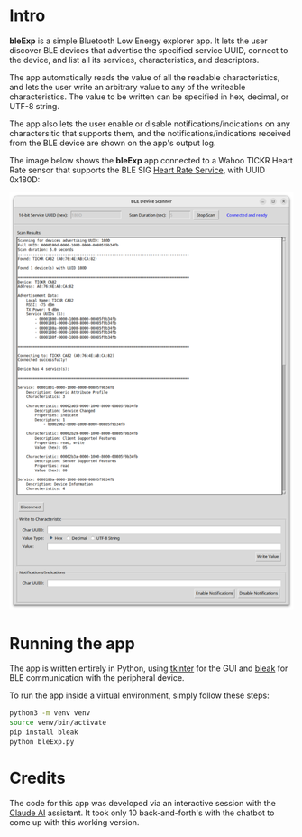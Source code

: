 # Intro

**bleExp** is a simple Bluetooth Low Energy explorer app. It lets the user discover BLE devices that advertise the specified service UUID, connect to the device, and list all its services, characteristics, and descriptors.  

The app automatically reads the value of all the readable characteristics, and lets the user write an arbitrary value to any of the writeable characteristics. The value to be written can be specified in hex, decimal, or UTF-8 string. 

The app also lets the user enable or disable notifications/indications on any charactersitic that supports them, and the notifications/indications received from the BLE device are shown on the app's output log.

The image below shows the **bleExp** app connected to a Wahoo TICKR Heart Rate sensor that supports the BLE SIG [Heart Rate Service](https://www.bluetooth.com/specifications/specs/html/?src=HRS_v1.0/out/en/index-en.html), with UUID 0x180D:

![bleExp app connected to a Wahoo TICKR HRM device](./assets/bleExp-Wahoo-TICKR.png)

# Running the app

The app is written entirely in Python, using [tkinter](https://docs.python.org/3/library/tkinter.html) for the GUI and [bleak](https://github.com/hbldh/bleak) for BLE communication with the peripheral device.

To run the app inside a virtual environment, simply follow these steps:

``` bash
python3 -m venv venv
source venv/bin/activate
pip install bleak
python bleExp.py
```
# Credits

The code for this app was developed via an interactive session with the [Claude AI](https://www.claude.ai) assistant. It took only 10 back-and-forth's with the chatbot to come up with this working version.
